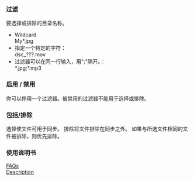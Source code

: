 ### 过滤<br>

要选择或排除的目录名称。<br>

- Wildcard<br>
My*.jpg<br>
- 指定一个特定的字符：<br>
dsc_???.mov<br>
- 过滤器可以在同一行输入，用";"隔开。：<br>
\*.jpg;*.mp3<br>

### 启用 / 禁用<br>

你可以停用一个过滤器。被禁用的过滤器不能用于选择或排除。<br>

### 包括/排除<br>

选择使文件可用于同步。 排除将文件排除在同步之外。 如果与所选文件相同的文件被排除，则优先排除。<br>

### 使用说明书<br>
[FAQs](https://sentaroh.github.io/Documents/SMBSync3/SMBSync3_FAQ_EN.htm)<br>
[Description](https://sentaroh.github.io/Documents/SMBSync3/SMBSync3_Desc_EN.htm)<br>
